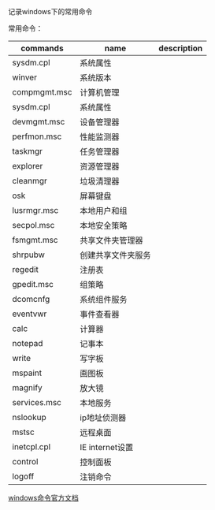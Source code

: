 记录windows下的常用命令

常用命令：

| commands   | name        | description |
| ---------- | ----------- | ----------- |
|sysdm.cpl|系统属性||
|winver|系统版本||
|compmgmt.msc|计算机管理||
|sysdm.cpl|系统属性||
|devmgmt.msc|设备管理器||
|perfmon.msc|性能监测器||
|taskmgr|任务管理器||
|explorer|资源管理器||
|cleanmgr|垃圾清理器||
|osk|屏幕键盘||
|lusrmgr.msc|本地用户和组||
|secpol.msc|本地安全策略||
|fsmgmt.msc|共享文件夹管理器||
|shrpubw|创建共享文件夹服务||
|regedit|注册表||
|gpedit.msc|组策略||
|dcomcnfg|系统组件服务||
|eventvwr|事件查看器||
|calc|计算器||
|notepad|记事本||
|write|写字板||
|mspaint|画图板||
|magnify|放大镜||
|services.msc|本地服务||
|nslookup|ip地址侦测器||
|mstsc|远程桌面||
|inetcpl.cpl|IE internet设置||
|control|控制面板||
|logoff|注销命令||

[windows命令官方文档](https://docs.microsoft.com/zh-cn/windows-server/administration/windows-commands/windows-commands)